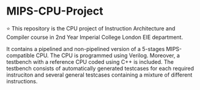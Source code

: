 # MIPS-CPU-Project
:star: This repository is the CPU project of Instruction Architecture and Compiler course in 2nd Year Imperial College London EIE department.

It contains a pipelined and non-pipelined version of a 5-stages MIPS-compatible CPU. The CPU is programmed using Verilog. Moreover, a testbench with a reference CPU coded using C++ is included. The testbench consists of automatically generated testcases for each required instruciton and several general testcases containing a mixture of different instructions.
